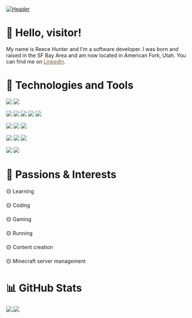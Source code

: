 [![Header](https://i.imgur.com/RzBliMf.png)](https://github.com/reecehunter)

# 👋 Hello, visitor!
My name is Reece Hunter and I'm a software developer. I was born and raised in the SF Bay Area and am now located in American Fork, Utah. You can find me on <a href="https://linkedin.com/in/reecehunt3r" target="_blank" rel="noreferrer" style="color:#785c3b;">LinkedIn</a>.

# 🔧 Technologies and Tools
![](https://img.shields.io/badge/Editor-VS_Code-d6a780?style=flat&logo=data:image/svg%2bxml;base64,<BASE64_DATA>)
![](https://img.shields.io/badge/Editor-IntelliJ_IDEA-d6a780?style=flat&logo=data:image/svg%2bxml;base64,<BASE64_DATA>)

![](https://img.shields.io/badge/Code-JavaScript-d3d1a9?style=flat&logo=data:image/svg%2bxml;base64,<BASE64_DATA>)
![](https://img.shields.io/badge/Code-HTML-d3d1a9?style=flat&logo=data:image/svg%2bxml;base64,<BASE64_DATA>)
![](https://img.shields.io/badge/Code-CSS-d3d1a9?style=flat&logo=data:image/svg%2bxml;base64,<BASE64_DATA>)
![](https://img.shields.io/badge/Code-Python-d3d1a9?style=flat&logo=data:image/svg%2bxml;base64,<BASE64_DATA>)
![](https://img.shields.io/badge/Code-Java-d3d1a9?style=flat&logo=data:image/svg%2bxml;base64,<BASE64_DATA>)

![](https://img.shields.io/badge/Framework-React-a08e62?style=flat&logo=data:image/svg%2bxml;base64,<BASE64_DATA>)
![](https://img.shields.io/badge/Framework-Express-a08e62?style=flat&logo=data:image/svg%2bxml;base64,<BASE64_DATA>)
![](https://img.shields.io/badge/Framework-Flask-a08e62?style=flat&logo=data:image/svg%2bxml;base64,<BASE64_DATA>)

![](https://img.shields.io/badge/Database-MySQL-785c3b?style=flat&logo=data:image/svg%2bxml;base64,<BASE64_DATA>)
![](https://img.shields.io/badge/Database-MongoDB-785c3b?style=flat&logo=data:image/svg%2bxml;base64,<BASE64_DATA>)
![](https://img.shields.io/badge/Database-Redis-785c3b?style=flat&logo=data:image/svg%2bxml;base64,<BASE64_DATA>)

![](https://img.shields.io/badge/AWS-S3-d8dccb?style=flat&logo=data:image/svg%2bxml;base64,<BASE64_DATA>)
![](https://img.shields.io/badge/AWS-CloudFront-d8dccb?style=flat&logo=data:image/svg%2bxml;base64,<BASE64_DATA>)

# 👀 Passions & Interests
🟡 Learning

🟡 Coding

🟡 Gaming

🟡 Running

🟡 Content creation

🟡 Minecraft server management

# 📊 GitHub Stats
<a href="https://github.com/reecehunter/minelist">
  <img align="center" src="https://github-readme-stats.vercel.app/api/pin/?username=reecehunter&repo=minelist" />
</a>
<a href="https://github.com/reecehunter/youtube">
  <img align="center" src="https://github-readme-stats.vercel.app/api/pin/?username=reecehunter&repo=youtube" />
</a>
